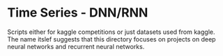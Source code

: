 # Time Series - DNN/RNN
Scripts either for kaggle competitions or just datasets used from kaggle.
The name itslef suggests that this directory focuses on projects on deep neural networks and recurrent neural networks.
    